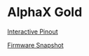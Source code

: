 # AlphaX Gold

[Interactive Pinout](https://rusefi.com/docs/pinouts/hellen/alphax-gold/)

[Firmware Snapshot](https://rusefi.com/build_server/rusefi_bundle_alphax-gold.zip)
